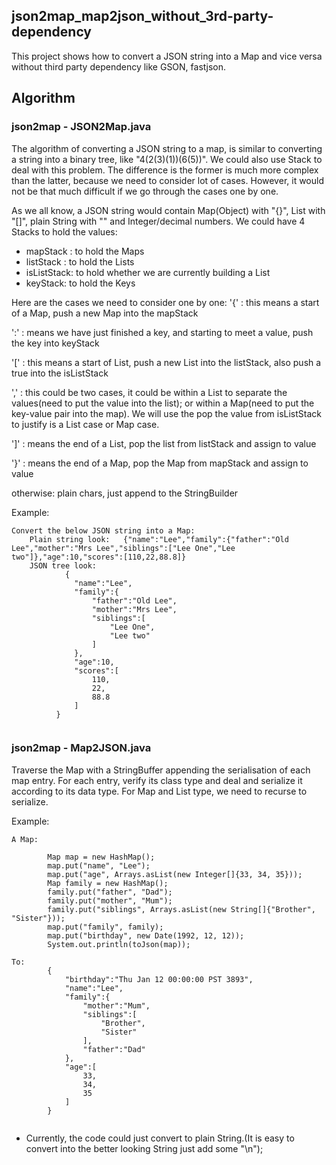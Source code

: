 ## json2map_map2json_without_3rd-party-dependency
This project shows how to convert a JSON string into a Map and vice versa without third party dependency like GSON, fastjson.

## Algorithm
### json2map - JSON2Map.java
The algorithm of converting a JSON string to a map, is similar to converting a string into a binary tree, like "4(2(3)(1))(6(5))".
We could also use Stack to deal with this problem. The difference is the former is much more complex than the latter, because we need to consider lot of cases. However, it would not be that much difficult if we go through the cases one by one.

As we all know, a JSON string would contain Map(Object) with "{}", List with "[]", plain String with "" and Integer/decimal numbers.
We could have 4 Stacks to hold the values:
* mapStack : to hold the Maps
* listStack : to hold the Lists
* isListStack: to hold whether we are currently building a List
* keyStack: to hold the Keys

Here are the cases we need to consider one by one:
'{' : this means a start of a Map, push a new Map into the mapStack

':' : means we have just finished a key, and starting to meet a value, push the key into keyStack

'[' : this means a start of List, push a new List into the listStack, also push a true into the isListStack

',' : this could be two cases, 
      it could be within a List to separate the values(need to put the value into the list);
      or within a Map(need to put the key-value pair into the map).
      We will use the pop the value from isListStack to justify is a List case or Map case.

']' : means the end of a List, pop the list from listStack and assign to value

'}' : means the end of a Map, pop the Map from mapStack and assign to value

otherwise: plain chars, just append to the StringBuilder

Example:
```
Convert the below JSON string into a Map:
    Plain string look:   {"name":"Lee","family":{"father":"Old Lee","mother":"Mrs Lee","siblings":["Lee One","Lee two"]},"age":10,"scores":[110,22,88.8]}
    JSON tree look:
            {
              "name":"Lee",
              "family":{
                  "father":"Old Lee",
                  "mother":"Mrs Lee",
                  "siblings":[
                      "Lee One",
                      "Lee two"
                  ]
              },
              "age":10,
              "scores":[
                  110,
                  22,
                  88.8
              ]
          }        
  
```

### json2map - Map2JSON.java

Traverse the Map with a StringBuffer appending the serialisation of each map entry. 
For each entry, verify its class type and deal and serialize it according to its data type.
For Map and List type, we need to recurse to serialize.

Example:

```
A Map:

        Map map = new HashMap();
        map.put("name", "Lee");
        map.put("age", Arrays.asList(new Integer[]{33, 34, 35}));
        Map family = new HashMap();
        family.put("father", "Dad");
        family.put("mother", "Mum");
        family.put("siblings", Arrays.asList(new String[]{"Brother", "Sister"}));
        map.put("family", family);
        map.put("birthday", new Date(1992, 12, 12));
        System.out.println(toJson(map));
        
To:
        {
            "birthday":"Thu Jan 12 00:00:00 PST 3893",
            "name":"Lee",
            "family":{
                "mother":"Mum",
                "siblings":[
                    "Brother",
                    "Sister"
                ],
                "father":"Dad"
            },
            "age":[
                33,
                34,
                35
            ]
        }
       
```

* Currently, the code could just convert to plain String.(It is easy to convert into the better looking String just add some "\n");
